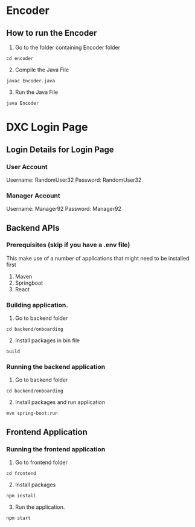 # Encoder
## How to run the Encoder
1. Go to the folder containing Encoder folder
```
cd encoder
```

2. Compile the Java File
```
javac Encoder.java
```

3. Run the Java File
```
java Encoder
```

# DXC Login Page

## Login Details for Login Page
### User Account 
Username: RandomUser32
Password: RandomUser32


### Manager Account 
Username: Manager92
Password: Manager92


## Backend APIs

### Prerequisites (skip if you have a .env file)

This make use of a number of applications that might need to be installed first
1. Maven
2. Springboot
3. React

### Building application.

1. Go to backend folder

```
cd backend/onboarding
```

2. Install packages in bin file

```
build
```

### Running the backend application

1. Go to backend folder

```
cd backend/onboarding
```

2. Install packages and run application

```
mvn spring-boot:run
```

## Frontend Application

### Running the frontend application

1. Go to frontend folder

```
cd frontend
```

2. Install packages

```
npm install
```

3. Run the application.

```
npm start
```
